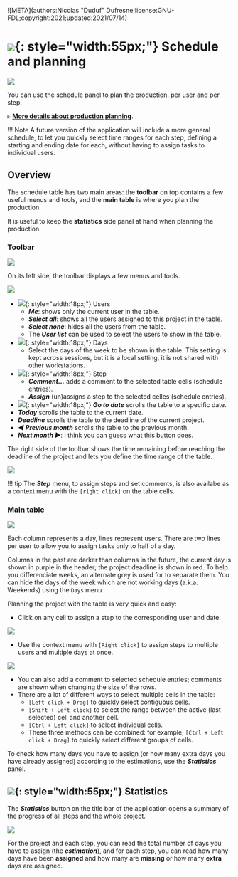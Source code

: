 ![META](authors:Nicolas "Duduf" Dufresne;license:GNU-FDL;copyright:2021;updated:2021/07/14)

# ![](/img/icons/calendar_sl.svg){: style="width:55px;"} Schedule and planning

![](/img/client/schedule2.png)

You can use the schedule panel to plan the production, per user and per step.

▹ **[More details about production planning](../../pipeline/planning.md)**.

!!! Note
    A future version of the application will include a more general schedule, to let you quickly select time ranges for each step, defining a starting and ending date for each, without having to assign tasks to individual users.

## Overview

The schedule table has two main areas: the **toolbar** on top contains a few useful menus and tools, and the **main table** is where you plan the production.

It is useful to keep the **statistics** side panel at hand when planning the production.

### Toolbar

![](/img/client/scheduletoolbar.png)

On its left side, the toolbar displays a few menus and tools.

![](/img/client/scheduletoolbarleft.png)

- ![](/img/icons/user_sl.svg){: style="width:18px;"} Users
    - ***Me***: shows only the current user in the table.
    - ***Select all***: shows all the users assigned to this project in the table.
    - ***Select none***: hides all the users from the table.
    - The ***User list*** can be used to select the users to show in the table.
- ![](/img/icons/calendar_sl.svg){: style="width:18px;"} Days
    - Select the days of the week to be shown in the table. This setting is kept across sessions, but it is a local setting, it is not shared with other workstations.
- ![](/img/icons/step-node_sl.svg){: style="width:18px;"} Step
    - ***Comment...*** adds a comment to the selected table cells (schedule entries).
    - ***Assign*** (un)assigns a step to the selected celles (schedule entries).
- ![](/img/icons/select.svg){: style="width:18px;"} ***Go to date*** scrolls the table to a specific date.
- ***Today*** scrolls the table to the current date.
- ***Deadline*** scrolls the table to the deadline of the current project.
- ***◀ Previous month*** scrolls the table to the previous month.
- ***Next month ▶***: I think you can guess what this button does.

The right side of the toolbar shows the time remaining before reaching the deadline of the project and lets you define the time range of the table.

![](/img/client/scheduletoolbarright.png)

!!! tip
    The ***Step*** menu, to assign steps and set comments, is also availabe as a context menu with the `[right click]` on the table cells.

### Main table

![](/img/client/scheduletable.png)

Each column represents a day, lines represent users. There are two lines per user to allow you to assign tasks only to half of a day.

Columns in the past are darker than columns in the future, the current day is shown in purple in the header; the project deadline is shown in red. To help you differenciate weeks, an alternate grey is used for to separate them. You can hide the days of the week which are not working days (a.k.a. Weekends) using the `Days` menu.

Planning the project with the table is very quick and easy:

- Click on any cell to assign a step to the corresponding user and date.

![](/img/client/scheduleselectstep.png)

- Use the context menu with `[Right click]` to assign steps to multiple users and multiple days at once.

![](/img/client/schedulecontextmenu.png)

- You can also add a comment to selected schedule entries; comments are shown when changing the size of the rows.
- There are a lot of different ways to select multiple cells in the table:
    - `[Left click + Drag]` to quickly select contiguous cells.
    - `[Shift + Left click]` to select the range between the active (last selected) cell and another cell.
    - `[Ctrl + Left click]` to select individual cells.
    - These three methods can be combined: for example, `[Ctrl + Left click + Drag]` to quickly select different groups of cells.

To check how many days you have to assign (or how many extra days you have already assigned) according to the estimations, use the ***Statistics*** panel.

## ![](/img/icons/counter_bl.svg){: style="width:55px;"} Statistics

The ***Statistics*** button on the title bar of the application opens a summary of the progress of all steps and the whole project.

![](/img/client/statistics.png)

For the project and each step, you can read the total number of days you have to assign (the ***estimation***), and for each step, you can read how many days have been **assigned** and how many are **missing** or how many **extra** days are assigned.
